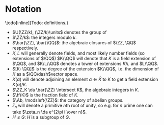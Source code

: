 # Notation

\todo[inline]{Todo: definitions.}

- $U(\ZZ/k), (\ZZ/k)\units$ denotes the group of 
- $\ZZ/k$: the integers modulo $k$.
- $\bar{\ZZ}, \bar{\QQ}$: the algebraic closures of $\ZZ, \QQ$ respectively.
- $K, L$ will generally denote fields, and most likely number fields (so extensions of $\QQ$)
  $K/\QQ$ will denote that $K$ is a field extension of $\QQ$, and $K/L/\QQ$ denotes a tower of extensions $K/L$ and $L/\QQ$.
- $[K: \QQ]$ is the degree of the extension $K/\QQ$, i.e. the dimension of $K$ as a $\QQ\dash$vector space.
- $K(\alpha)$ will denote adjoining an element $\alpha \in \bar{K}$ to $K$ to get a field extension $K(\alpha)/K$.
- $\ZZ_K \da \bar{\ZZ} \intersect K$, the algebraic integers in $K$.
- $\ff(K)$ is the fraction field of $K$.
- $\Ab, \modsleft{\ZZ}$: the category of abelian groups.
- $\zeta_n$ will denote a primitive $n$th root of unity, so e.g. for $n$ prime one can take $\zeta_n \da e^{2\pi i \over n}$.
- $H\leq G$: $H$ is a subgroup of $G$.
